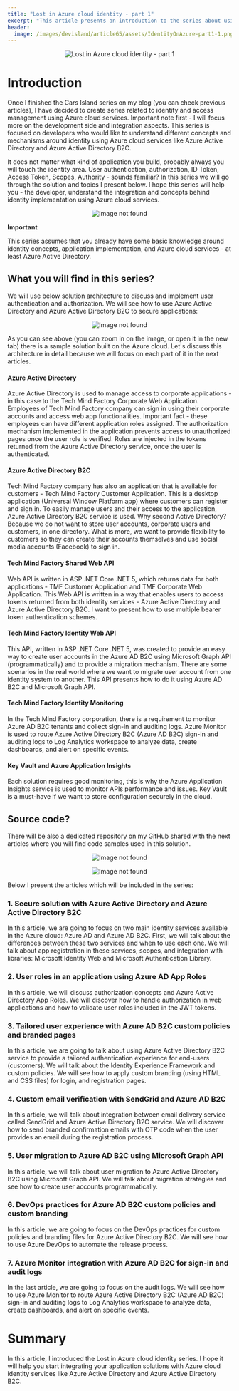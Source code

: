 ```yaml
---
title: "Lost in Azure cloud identity - part 1"
excerpt: "This article presents an introduction to the series about using Azure cloud services for identity management"
header:
  image: /images/devisland/article65/assets/IdentityOnAzure-part1-1.png
---
```


<p align="center">
<img src="/images/devisland/article65/assets/IdentityOnAzure-part1-1.png?raw=true" alt="Lost in Azure cloud identity - part 1"/>
</p>


# Introduction

Once I finished the Cars Island series on my blog (you can check previous articles), I have decided to create series related to identity and access management using Azure cloud services. Important note first - I will focus more on the development side and integration aspects. This series is focused on developers who would like to understand different concepts and mechanisms around identity using Azure cloud services like Azure Active Directory and Azure Active Directory B2C.

It does not matter what kind of application you build, probably always you will touch the identity area. User authentication, authorization, ID Token, Access Token, Scopes, Authority - sounds familiar? In this series we will go through the solution and topics I present below. I hope this series will help you - the developer, understand the integration and concepts behind identity implementation using Azure cloud services.

<p align="center">
<img src="/images/devisland/article65/assets/IdentityOnAzure-part1-5.PNG?raw=true" alt="Image not found"/>
</p>


**Important**

This series assumes that you already have some basic knowledge around identity concepts, application implementation, and Azure cloud services - at least Azure Active Directory.

## What you will find in this series?

We will use below solution architecture to discuss and implement user authentication and authorization. We will see how to use Azure Active Directory and Azure Active Directory B2C to secure applications:

<p align="center">
<img src="/images/devisland/article65/assets/IdentityOnAzure-part1-2.png?raw=true" alt="Image not found"/>
</p>

As you can see above (you can zoom in on the image, or open it in the new tab) there is a sample solution built on the Azure cloud. Let's discuss this architecture in detail because we will focus on each part of it in the next articles.

#### Azure Active Directory

Azure Active Directory is used to manage access to corporate applications - in this case to the Tech Mind Factory Corporate Web Application. Employees of Tech Mind Factory company can sign in using their corporate accounts and access web app functionalities. Important fact - these employees can have different application roles assigned. The authorization mechanism implemented in the application prevents access to unauthorized pages once the user role is verified. Roles are injected in the tokens returned from the Azure Active Directory service, once the user is authenticated.

#### Azure Active Directory B2C

Tech Mind Factory company has also an application that is available for customers - Tech Mind Factory Customer Application. This is a desktop application (Universal Window Platform app) where customers can register and sign in. To easily manage users and their access to the application, Azure Active Directory B2C service is used. Why second Active Directory? Because we do not want to store user accounts, corporate users and customers, in one directory. What is more, we want to provide flexibility to customers so they can create their accounts themselves and use social media accounts (Facebook) to sign in.

#### Tech Mind Factory Shared Web API

Web API is written in ASP .NET Core .NET 5, which returns data for both applications - TMF Customer Application and TMF Corporate Web Application. This Web API is written in a way that enables users to access tokens returned from both identity services - Azure Active Directory and Azure Active Directory B2C. I want to present how to use multiple bearer token authentication schemes.

#### Tech Mind Factory Identity Web API

This API, written in ASP .NET Core .NET 5, was created to provide an easy way to create user accounts in the Azure AD B2C using Microsoft Graph API (programmatically) and to provide a migration mechanism. There are some scenarios in the real world where we want to migrate user account from one identity system to another. This API presents how to do it using Azure AD B2C and Microsoft Graph API.

#### Tech Mind Factory Identity Monitoring

In the Tech Mind Factory corporation, there is a requirement to monitor Azure AD B2C tenants and collect sign-in and auditing logs. Azure Monitor is used to route Azure Active Directory B2C (Azure AD B2C) sign-in and auditing logs to Log Analytics workspace to analyze data, create dashboards, and alert on specific events.

#### Key Vault and Azure Application Insights

Each solution requires good monitoring, this is why the Azure Application Insights service is used to monitor APIs performance and issues. Key Vault is a must-have if we want to store configuration securely in the cloud.


## Source code?

There will be also a dedicated repository on my GitHub shared with the next articles where you will find code samples used in this solution.

<p align="center">
<img src="/images/devisland/article65/assets/IdentityOnAzure-part1-3.PNG?raw=true" alt="Image not found"/>
</p>

<p align="center">
<img src="/images/devisland/article65/assets/IdentityOnAzure-part1-4.png?raw=true" alt="Image not found"/>
</p>

Below I present the articles which will be included in the series:

### 1. Secure solution with Azure Active Directory and Azure Active Directory B2C

In this article, we are going to focus on two main identity services available in the Azure cloud: Azure AD and Azure AD B2C. First, we will talk about the differences between these two services and when to use each one. We will talk about app registration in these services, scopes, and integration with libraries: Microsoft Identity Web and Microsoft Authentication Library.

### 2. User roles in an application using Azure AD App Roles

In this article, we will discuss authorization concepts and Azure Active Directory App Roles. We will discover how to handle authorization in web applications and how to validate user roles included in the JWT tokens.

### 3. Tailored user experience with Azure AD B2C custom policies and branded pages

In this article, we are going to talk about using Azure Active Directory B2C service to provide a tailored authentication experience for end-users (customers). We will talk about the Identity Experience Framework and custom policies. We will see how to apply custom branding (using HTML and CSS files) for login, and registration pages.

### 4. Custom email verification with SendGrid and Azure AD B2C

In this article, we will talk about integration between email delivery service called SendGrid and Azure Active Directory B2C service. We will discover how to send branded confirmation emails with OTP code when the user provides an email during the registration process.

### 5. User migration to Azure AD B2C using Microsoft Graph API

In this article, we will talk about user migration to Azure Active Directory B2C using Microsoft Graph API. We will talk about migration strategies and see how to create user accounts programmatically.

### 6. DevOps practices for Azure AD B2C custom policies and custom branding

In this article, we are going to focus on the DevOps practices for custom policies and branding files for Azure Active Directory B2C. We will see how to use Azure DevOps to automate the release process.

### 7. Azure Monitor integration with Azure AD B2C for sign-in and audit logs

In the last article, we are going to focus on the audit logs. We will see how to use Azure Monitor to route Azure Active Directory B2C (Azure AD B2C) sign-in and auditing logs to Log Analytics workspace to analyze data, create dashboards, and alert on specific events.


# Summary

In this article, I introduced the Lost in Azure cloud identity series. I hope it will help you start integrating your application solutions with Azure cloud identity services like Azure Active Directory and Azure Active Directory B2C.
